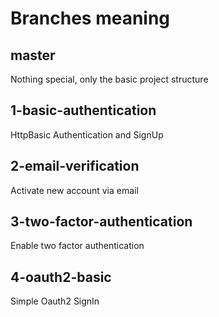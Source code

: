 # Branches meaning

## master

Nothing special, only the basic project structure

## 1-basic-authentication

HttpBasic Authentication and SignUp

## 2-email-verification

Activate new account via email

## 3-two-factor-authentication

Enable two factor authentication

## 4-oauth2-basic

Simple Oauth2 SignIn

